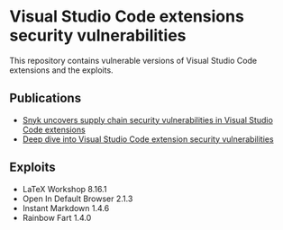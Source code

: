 # Visual Studio Code extensions security vulnerabilities

This repository contains vulnerable versions of Visual Studio Code extensions and the exploits. 

## Publications

- [Snyk uncovers supply chain security vulnerabilities in Visual Studio Code extensions](https://snyk.io/blog/vulnerable-visual-studio-code-extensions-marketplace/)
- [Deep dive into Visual Studio Code extension security vulnerabilities](https://snyk.io/blog/visual-studio-code-extension-security-vulnerabilities-deep-dive/)

## Exploits

- LaTeX Workshop 8.16.1
- Open In Default Browser 2.1.3
- Instant Markdown 1.4.6
- Rainbow Fart 1.4.0
